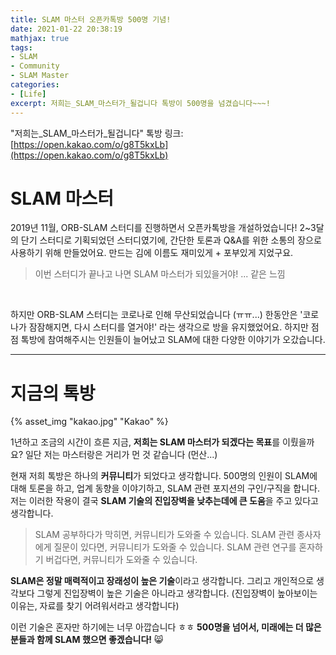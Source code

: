 ```yaml
---
title: SLAM 마스터 오픈카톡방 500명 기념!
date: 2021-01-22 20:38:19
mathjax: true
tags: 
- SLAM
- Community
- SLAM Master
categories: 
- [Life]
excerpt: 저희는_SLAM_마스터가_될겁니다 톡방이 500명을 넘겼습니다~~~!
---
```


"저희는_SLAM_마스터가_될겁니다" 톡방 링크: [https://open.kakao.com/o/g8T5kxLb](https://open.kakao.com/o/g8T5kxLb)

# SLAM 마스터

2019년 11월, ORB-SLAM 스터디를 진행하면서 오픈카톡방을 개설하었습니다!
2~3달의 단기 스터디로 기획되었던 스터디였기에, 간단한 토론과 Q&A를 위한 소통의 장으로 사용하기 위해 만들었어요.
만드는 김에 이름도 재미있게 + 포부있게 지었구요.

> 이번 스터디가 끝나고 나면 SLAM 마스터가 되있을거야! ... 같은 느낌

<br>

하지만 ORB-SLAM 스터디는 코로나로 인해 무산되었습니다 (ㅠㅠ...)
한동안은 '코로나가 잠잠해지면, 다시 스터디를 열거야!' 라는 생각으로 방을 유지했었어요.
하지만 점점 톡방에 참여해주시는 인원들이 늘어났고 SLAM에 대한 다양한 이야기가 오갔습니다. 

---

# 지금의 톡방 

{% asset_img "kakao.jpg" "Kakao" %}

1년하고 조금의 시간이 흐른 지금, **저희는 SLAM 마스터가 되겠다는 목표**를 이뤘을까요?
일단 저는 마스터랑은 거리가 먼 것 같습니다 (먼산...)

현재 저희 톡방은 하나의 **커뮤니티**가 되었다고 생각합니다.
500명의 인원이 SLAM에 대해 토론을 하고, 업계 동향을 이야기하고, SLAM 관련 포지션의 구인/구직을 합니다.
저는 이러한 작용이 결국 **SLAM 기술의 진입장벽을 낮추는데에 큰 도움**을 주고 있다고 생각합니다.

> SLAM 공부하다가 막히면, 커뮤니티가 도와줄 수 있습니다.
> SLAM 관련 종사자에게 질문이 있다면, 커뮤니티가 도와줄 수 있습니다.
> SLAM 관련 연구를 혼자하기 버겁다면, 커뮤니티가 도와줄 수 있습니다.

**SLAM은 정말 매력적이고 장래성이 높은 기술**이라고 생각합니다.
그리고 개인적으로 생각보다 그렇게 진입장벽이 높은 기술은 아니라고 생각합니다. (진입장벽이 높아보이는 이유는, 자료를 찾기 어려워서라고 생각합니다)

이런 기술은 혼자만 하기에는 너무 아깝습니다 ㅎㅎ
**500명을 넘어서, 미래에는 더 많은 분들과 함께 SLAM 했으면 좋겠습니다!** :smile_cat: 